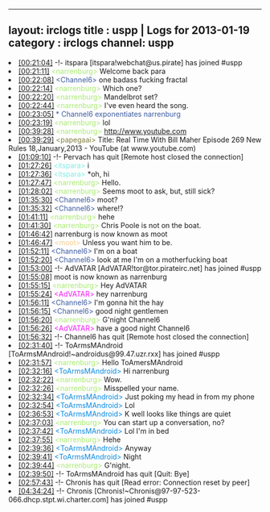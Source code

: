 
---
layout: irclogs
title : uspp | Logs for 2013-01-19
category : irclogs
channel: uspp
---
<li class="logitem"><a href="#00:21:04" name="00:21:04" class="time">[00:21:04]</a> -!- <span class="join">itspara</span> [itspara!webchat@us.pirate] has joined #uspp </li>
<li class="logitem"><a href="#00:21:11" name="00:21:11" class="time">[00:21:11]</a> <span class="person" style="color:#a8ec6e">&lt;narrenburg&gt;</span> Welcome back para </li>
<li class="logitem"><a href="#00:22:08" name="00:22:08" class="time">[00:22:08]</a> <span class="person" style="color:#3d5ba0">&lt;Channel6&gt;</span> one badass fucking fractal </li>
<li class="logitem"><a href="#00:22:14" name="00:22:14" class="time">[00:22:14]</a> <span class="person" style="color:#a8ec6e">&lt;narrenburg&gt;</span> Which one? </li>
<li class="logitem"><a href="#00:22:20" name="00:22:20" class="time">[00:22:20]</a> <span class="person" style="color:#a8ec6e">&lt;narrenburg&gt;</span> Mandelbrot set? </li>
<li class="logitem"><a href="#00:22:44" name="00:22:44" class="time">[00:22:44]</a> <span class="person" style="color:#a8ec6e">&lt;narrenburg&gt;</span> I've even heard the song. </li>
<li class="logitem"><a href="#00:23:05" name="00:23:05" class="time">[00:23:05]</a> <span class="person" style="color:#3d5ba0">* Channel6 exponentiates narrenburg </span> </li>
<li class="logitem"><a href="#00:23:19" name="00:23:19" class="time">[00:23:19]</a> <span class="person" style="color:#a8ec6e">&lt;narrenburg&gt;</span> lol </li>
<li class="logitem"><a href="#00:39:28" name="00:39:28" class="time">[00:39:28]</a> <span class="person" style="color:#a8ec6e">&lt;narrenburg&gt;</span> <a href="http://www.youtube.com/watch?v=XpcmFaYraIo" target="_blank">http://www.youtube.com</a> </li>
<li class="logitem"><a href="#00:39:29" name="00:39:29" class="time">[00:39:29]</a> <span class="person" style="color:#817e41">&lt;papegaai&gt;</span> Title: Real Time With Bill Maher Episode 269 New Rules 18,January,2013 - YouTube (at www.youtube.com) </li>
<li class="logitem"><a href="#01:09:10" name="01:09:10" class="time">[01:09:10]</a> -!- <span class="quit">Pervach</span> has quit [Remote host closed the connection] </li>
<li class="logitem"><a href="#01:27:26" name="01:27:26" class="time">[01:27:26]</a> <span class="person" style="color:#7deee6">&lt;itspara&gt;</span> i </li>
<li class="logitem"><a href="#01:27:36" name="01:27:36" class="time">[01:27:36]</a> <span class="person" style="color:#7deee6">&lt;itspara&gt;</span> *oh, hi </li>
<li class="logitem"><a href="#01:27:47" name="01:27:47" class="time">[01:27:47]</a> <span class="person" style="color:#a8ec6e">&lt;narrenburg&gt;</span> Hello. </li>
<li class="logitem"><a href="#01:28:02" name="01:28:02" class="time">[01:28:02]</a> <span class="person" style="color:#a8ec6e">&lt;narrenburg&gt;</span> Seems moot to ask, but, still sick? </li>
<li class="logitem"><a href="#01:35:30" name="01:35:30" class="time">[01:35:30]</a> <span class="person" style="color:#3d5ba0">&lt;Channel6&gt;</span> moot? </li>
<li class="logitem"><a href="#01:35:32" name="01:35:32" class="time">[01:35:32]</a> <span class="person" style="color:#3d5ba0">&lt;Channel6&gt;</span> where!? </li>
<li class="logitem"><a href="#01:41:11" name="01:41:11" class="time">[01:41:11]</a> <span class="person" style="color:#a8ec6e">&lt;narrenburg&gt;</span> hehe </li>
<li class="logitem"><a href="#01:41:30" name="01:41:30" class="time">[01:41:30]</a> <span class="person" style="color:#a8ec6e">&lt;narrenburg&gt;</span> Chris Poole is not on the boat. </li>
<li class="logitem"><a href="#01:46:42" name="01:46:42" class="time">[01:46:42]</a> <span class="nick">narrenburg</span> is now known as <span class="nick">moot</span> </li>
<li class="logitem"><a href="#01:46:47" name="01:46:47" class="time">[01:46:47]</a> <span class="person" style="color:#f8cd8a">&lt;moot&gt;</span> Unless you want him to be. </li>
<li class="logitem"><a href="#01:52:11" name="01:52:11" class="time">[01:52:11]</a> <span class="person" style="color:#3d5ba0">&lt;Channel6&gt;</span> I'm on a boat </li>
<li class="logitem"><a href="#01:52:20" name="01:52:20" class="time">[01:52:20]</a> <span class="person" style="color:#3d5ba0">&lt;Channel6&gt;</span> look at me I'm on a motherfucking boat </li>
<li class="logitem"><a href="#01:53:00" name="01:53:00" class="time">[01:53:00]</a> -!- <span class="join">AdVATAR</span> [AdVATAR!tor@tor.pirateirc.net] has joined #uspp </li>
<li class="logitem"><a href="#01:55:08" name="01:55:08" class="time">[01:55:08]</a> <span class="nick">moot</span> is now known as <span class="nick">narrenburg</span> </li>
<li class="logitem"><a href="#01:55:15" name="01:55:15" class="time">[01:55:15]</a> <span class="person" style="color:#a8ec6e">&lt;narrenburg&gt;</span> Hey AdVATAR </li>
<li class="logitem"><a href="#01:55:24" name="01:55:24" class="time">[01:55:24]</a> <span class="person" style="color:#f51bf7">&lt;AdVATAR&gt;</span> hey narrenburg </li>
<li class="logitem"><a href="#01:56:11" name="01:56:11" class="time">[01:56:11]</a> <span class="person" style="color:#3d5ba0">&lt;Channel6&gt;</span> I'm gonna hit the hay </li>
<li class="logitem"><a href="#01:56:15" name="01:56:15" class="time">[01:56:15]</a> <span class="person" style="color:#3d5ba0">&lt;Channel6&gt;</span> good night gentlemen </li>
<li class="logitem"><a href="#01:56:20" name="01:56:20" class="time">[01:56:20]</a> <span class="person" style="color:#a8ec6e">&lt;narrenburg&gt;</span> G'night Channel6 </li>
<li class="logitem"><a href="#01:56:26" name="01:56:26" class="time">[01:56:26]</a> <span class="person" style="color:#f51bf7">&lt;AdVATAR&gt;</span> have a good night Channel6  </li>
<li class="logitem"><a href="#01:56:32" name="01:56:32" class="time">[01:56:32]</a> -!- <span class="quit">Channel6</span> has quit [Remote host closed the connection] </li>
<li class="logitem"><a href="#02:31:40" name="02:31:40" class="time">[02:31:40]</a> -!- <span class="join">ToArmsMAndroid</span> [ToArmsMAndroid!~androidus@99.47.uzr.rxx] has joined #uspp </li>
<li class="logitem"><a href="#02:31:57" name="02:31:57" class="time">[02:31:57]</a> <span class="person" style="color:#a8ec6e">&lt;narrenburg&gt;</span> Hello ToAmersMAndroid </li>
<li class="logitem"><a href="#02:32:16" name="02:32:16" class="time">[02:32:16]</a> <span class="person" style="color:#098ae1">&lt;ToArmsMAndroid&gt;</span> Hi narrenburg </li>
<li class="logitem"><a href="#02:32:22" name="02:32:22" class="time">[02:32:22]</a> <span class="person" style="color:#a8ec6e">&lt;narrenburg&gt;</span> Wow. </li>
<li class="logitem"><a href="#02:32:26" name="02:32:26" class="time">[02:32:26]</a> <span class="person" style="color:#a8ec6e">&lt;narrenburg&gt;</span> Misspelled your name. </li>
<li class="logitem"><a href="#02:32:34" name="02:32:34" class="time">[02:32:34]</a> <span class="person" style="color:#098ae1">&lt;ToArmsMAndroid&gt;</span> Just poking my head in from my phone </li>
<li class="logitem"><a href="#02:32:54" name="02:32:54" class="time">[02:32:54]</a> <span class="person" style="color:#098ae1">&lt;ToArmsMAndroid&gt;</span> Lol </li>
<li class="logitem"><a href="#02:36:53" name="02:36:53" class="time">[02:36:53]</a> <span class="person" style="color:#098ae1">&lt;ToArmsMAndroid&gt;</span> K well looks like things are quiet </li>
<li class="logitem"><a href="#02:37:03" name="02:37:03" class="time">[02:37:03]</a> <span class="person" style="color:#a8ec6e">&lt;narrenburg&gt;</span> You can start up a conversation, no? </li>
<li class="logitem"><a href="#02:37:42" name="02:37:42" class="time">[02:37:42]</a> <span class="person" style="color:#098ae1">&lt;ToArmsMAndroid&gt;</span> Lol I'm in bed  </li>
<li class="logitem"><a href="#02:37:55" name="02:37:55" class="time">[02:37:55]</a> <span class="person" style="color:#a8ec6e">&lt;narrenburg&gt;</span> Hehe </li>
<li class="logitem"><a href="#02:39:36" name="02:39:36" class="time">[02:39:36]</a> <span class="person" style="color:#098ae1">&lt;ToArmsMAndroid&gt;</span> Anyway </li>
<li class="logitem"><a href="#02:39:41" name="02:39:41" class="time">[02:39:41]</a> <span class="person" style="color:#098ae1">&lt;ToArmsMAndroid&gt;</span> Night  </li>
<li class="logitem"><a href="#02:39:44" name="02:39:44" class="time">[02:39:44]</a> <span class="person" style="color:#a8ec6e">&lt;narrenburg&gt;</span> G'night. </li>
<li class="logitem"><a href="#02:39:50" name="02:39:50" class="time">[02:39:50]</a> -!- <span class="quit">ToArmsMAndroid</span> has quit [Quit: Bye] </li>
<li class="logitem"><a href="#02:57:43" name="02:57:43" class="time">[02:57:43]</a> -!- <span class="quit">Chronis</span> has quit [Read error: Connection reset by peer] </li>
<li class="logitem"><a href="#04:34:24" name="04:34:24" class="time">[04:34:24]</a> -!- <span class="join">Chronis</span> [Chronis!~Chronis@97-97-523-066.dhcp.stpt.wi.charter.com] has joined #uspp </li>


